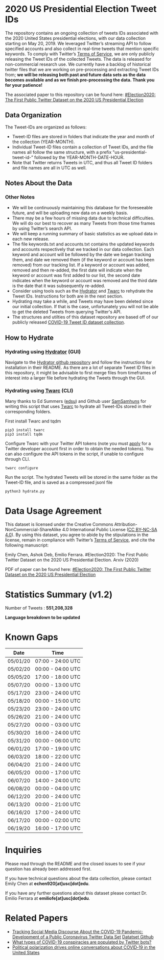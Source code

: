 # 2020 US Presidential Election Tweet IDs

The repository contains an ongoing collection of tweets IDs associated with the 2020 United States presidential elections, with our data collection starting on May 20, 2019. We leveraged Twitter’s streaming API to follow specified accounts and also collect in real-time tweets that mention specific keywords. To comply with Twitter’s [Terms of Service](https://developer.twitter.com/en/developer-terms/agreement-and-policy), we are only publicly releasing the Tweet IDs of the collected Tweets. The data is released for non-commercial research use. We currently have a backlog of historical twitter files that we are working on pre-processing and extracting Tweet IDs from; **we will be releasing both past and future data sets as the data becomes available and as we finish pre-processing the data. Thank you for your patience!**


The associated paper to this repository can be found here: [#Election2020: The First Public Twitter Dataset on the 2020 US Presidential Election](https://arxiv.org/abs/2010.00600)


## Data Organization
The Tweet-IDs are organized as follows:
* Tweet-ID files are stored in folders that indicate the year and month of the collection (YEAR-MONTH). 
* Individual Tweet-ID files contain a collection of Tweet IDs, and the file names all follow the same structure, with a prefix "us-presidential-tweet-id-” followed by the YEAR-MONTH-DATE-HOUR. 
* Note that Twitter returns Tweets in UTC, and thus all Tweet ID folders and file names are all in UTC as well. 

## Notes About the Data


### Other Notes
* We will be continuously maintaining this database for the foreseeable future, and will be uploading new data on a weekly basis.  
* There may be a few hours of missing data due to technical difficulties. We will do our best to recover as many Tweets from those time frames by using Twitter’s search API. 
* We will keep a running summary of basic statistics as we upload data in each new release. 
* The file keywords.txt and accounts.txt contains the updated keywords and accounts respectively that we tracked in our data collection. Each keyword and account will be followed by the date we began tracking them, and date we removed them (if the keyword or account has been removed) from our tracking list. If a keyword or account was added, removed and then re-added, the first date will indicate when the keyword or account was first added to our list, the second date indicates when the keyword or account was removed and the third date is the date that it was subsequently re-added. 
* Consider using tools such as the [Hydrator](https://github.com/DocNow/hydrator) and [Twarc](https://github.com/DocNow/twarc) to rehydrate the Tweet IDs. Instructions for both are in the next section. 
* Hydrating may take a while, and Tweets may have been deleted since our initial collection. If that is the case, unfortunately you will not be able to get the deleted Tweets from querying Twitter's API. 
* The structures and utilties of this dataset repository are based off of our publicly released [COVID-19 Tweet ID dataset collection](https://github.com/echen102/COVID-19-TweetIDs). 

## How to Hydrate

### Hydrating using [Hydrator](https://github.com/DocNow/hydrator) (GUI)
Navigate to the [Hydrator github repository](https://github.com/DocNow/hydrator) and follow the instructions for installation in their README. As there are a lot of separate Tweet ID files in this repository, it might be advisable to first merge files from timeframes of interest into a larger file before hydrating the Tweets through the GUI. 

### Hydrating using [Twarc](https://github.com/DocNow/twarc) (CLI)
Many thanks to Ed Summers ([edsu](https://github.com/edsu)) and Github user [SamSamhuns](https://github.com/SamSamhuns) for writing this script that uses [Twarc](https://github.com/DocNow/twarc) to hydrate all Tweet-IDs stored in their corresponding folders. 

First install Twarc and tqdm
```
pip3 install twarc
pip3 install tqdm
```

Configure Twarc with your Twitter API tokens (note you must [apply](https://developer.twitter.com/en/apply-for-access) for a Twitter developer account first in order to obtain the needed tokens). You can also configure the API tokens in the script, if unable to configure through CLI. 
```
twarc configure
```

Run the script. The hydrated Tweets will be stored in the same folder as the Tweet-ID file, and is saved as a compressed jsonl file
```
python3 hydrate.py
```

# Data Usage Agreement
This dataset is licensed under the Creative Commons Attribution-NonCommercial-ShareAlike 4.0 International Public License ([CC BY-NC-SA 4.0](https://creativecommons.org/licenses/by-nc-sa/4.0/)). By using this dataset, you agree to abide by the stipulations in the license, remain in compliance with Twitter’s [Terms of Service](https://developer.twitter.com/en/developer-terms/agreement-and-policy), and cite the following manuscript: 

Emily Chen, Ashok Deb, Emilio Ferrara. #Election2020: The First Public Twitter Dataset on the 2020 US Presidential Election. Arxiv (2020)

PDF of paper can be found here: [#Election2020: The First Public Twitter Dataset on the 2020 US Presidential Election](https://arxiv.org/abs/2010.00600)

# Statistics Summary (v1.2) 
Number of Tweets : **551,208,328**

**Language breakdown to be updated** 

# Known Gaps
| Date           | Time               |
|-------------   |-----               |
| 05/01/20       | 07:00 - 24:00 UTC  |
| 05/02/20       | 00:00 - 04:00 UTC  |
| 05/05/20       | 17:00 - 18:00 UTC  |
| 05/07/20       | 00:00 - 13:00 UTC  |
| 05/17/20       | 23:00 - 24:00 UTC  |
| 05/18/20       | 00:00 - 15:00 UTC  | 
| 05/23/20       | 23:00 - 24:00 UTC  | 
| 05/26/20       | 21:00 - 24:00 UTC  |
| 05/27/20       | 00:00 - 03:00 UTC  |
| 05/30/20       | 16:00 - 24:00 UTC  |
| 05/31/20       | 00:00 - 06:00 UTC  |
| 06/01/20       | 17:00 - 19:00 UTC  |
| 06/03/20       | 18:00 - 22:00 UTC  | 
| 06/04/20       | 21:00 - 24:00 UTC  |
| 06/05/20       | 00:00 - 17:00 UTC  |
| 06/07/20       | 14:00 - 24:00 UTC  |
| 06/08/20       | 00:00 - 04:00 UTC  |
| 06/12/20       | 20:00 - 24:00 UTC  |
| 06/13/20       | 00:00 - 21:00 UTC  ||
| 06/16/20       | 17:00 - 24:00 UTC  |
| 06/17/20       | 00:00 - 02:00 UTC  |
| 06/19/20       | 16:00 - 17:00 UTC  |

# Inquiries

Please read through the README and the closed issues to see if your question has already been addressed first. 

If you have technical questions about the data collection, please contact Emily Chen at **echen920[at]usc[dot]edu**.

If you have any further questions about this dataset please contact Dr. Emilio Ferrara at **emiliofe[at]usc[dot]edu**.

# Related Papers
- [Tracking Social Media Discourse About the COVID-19 Pandemic: Development of a Public Coronavirus Twitter Data Set](https://publichealth.jmir.org/2020/2/e19273/) [Datatset Github](https://github.com/echen102/COVID-19-TweetIDs)
- [What types of COVID-19 conspiracies are populated by Twitter bots?](https://firstmonday.org/ojs/index.php/fm/article/view/10633/9548)
- [Political polarization drives online conversations about COVID‐19 in the United States](https://onlinelibrary.wiley.com/doi/full/10.1002/hbe2.202)

